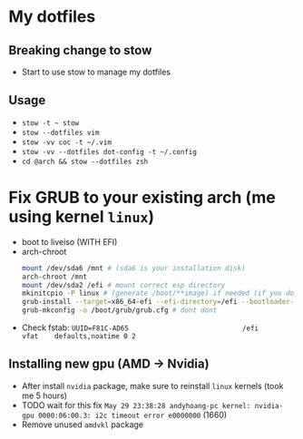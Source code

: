 # My dotfiles

## Breaking change to stow

* Start to use stow to manage my dotfiles

## Usage
* `stow -t ~ stow`
* `stow --dotfiles vim`
* `stow -vv coc -t ~/.vim`
* `stow -vv --dotfiles dot-config -t ~/.config`
* `cd @arch && stow --dotfiles zsh`


# Fix GRUB to your existing arch (me using kernel `linux`)
- boot to liveiso (WITH EFI)
- arch-chroot
    ```sh
    mount /dev/sda6 /mnt # (sda6 is your installation disk)
    arch-chroot /mnt
    mount /dev/sda2 /efi # mount correct esp directory
    mkinitcpio -P linux # (generate /boot/**image) if needed (if you dont mount esp to `/boot` you  cant) (me don't know why)
    grub-install --target=x86_64-efi --efi-directory=/efi --bootloader-id=arch_grub2 --recheck --debug # optional (fix grub menu entry), dont know when should yet
    grub-mkconfig -o /boot/grub/grub.cfg # dont dont
    ```
- Check fstab: `UUID=F81C-AD65                            /efi      vfat    defaults,noatime 0 2`

## Installing new gpu (AMD -> Nvidia)

* After install `nvidia` package, make sure to reinstall `linux` kernels (took me 5 hours)
* TODO wait for this fix `May 29 23:38:28 andyhoang-pc kernel: nvidia-gpu 0000:06:00.3: i2c timeout error e0000000` (1660)
* Remove unused `amdvkl` package

